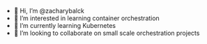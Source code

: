 - 👋 Hi, I’m @zacharybalck
- 👀 I’m interested in learning container orchestration
- 🌱 I’m currently learning Kubernetes
- 💞️ I’m looking to collaborate on small scale orchestration projects

<!---
zacharybalck/zacharybalck is a ✨ special ✨ repository because its `README.md` (this file) appears on your GitHub profile.
You can click the Preview link to take a look at your changes.
--->
